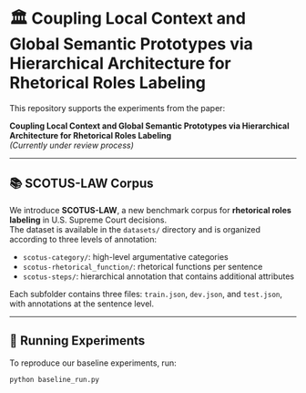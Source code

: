 # 🏛️ Coupling Local Context and Global Semantic Prototypes via Hierarchical Architecture for Rhetorical Roles Labeling

This repository supports the experiments from the paper:

**Coupling Local Context and Global Semantic Prototypes via Hierarchical Architecture for Rhetorical Roles Labeling**  
*(Currently under review process)*


---

## 📚 SCOTUS-LAW Corpus

We introduce **SCOTUS-LAW**, a new benchmark corpus for **rhetorical roles labeling** in U.S. Supreme Court decisions.  
The dataset is available in the `datasets/` directory and is organized according to three levels of annotation:

- `scotus-category/`: high-level argumentative categories  
- `scotus-rhetorical_function/`: rhetorical functions per sentence  
- `scotus-steps/`: hierarchical annotation that contains additional attributes  

Each subfolder contains three files: `train.json`, `dev.json`, and `test.json`, with annotations at the sentence level.

---

## 🧪 Running Experiments

To reproduce our baseline experiments, run:

```bash
python baseline_run.py
